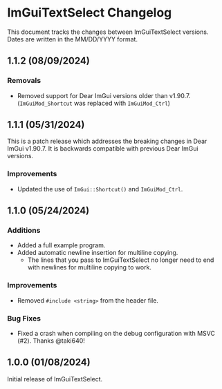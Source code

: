# ImGuiTextSelect Changelog

This document tracks the changes between ImGuiTextSelect versions. Dates are written in the MM/DD/YYYY format.

## 1.1.2 (08/09/2024)

### Removals

- Removed support for Dear ImGui versions older than v1.90.7. (`ImGuiMod_Shortcut` was replaced with `ImGuiMod_Ctrl`)

## 1.1.1 (05/31/2024)

This is a patch release which addresses the breaking changes in Dear ImGui v1.90.7. It is backwards compatible with previous Dear ImGui versions.

### Improvements

- Updated the use of `ImGui::Shortcut()` and `ImGuiMod_Ctrl`.

## 1.1.0 (05/24/2024)

### Additions

- Added a full example program.
- Added automatic newline insertion for multiline copying.
  - The lines that you pass to ImGuiTextSelect no longer need to end with newlines for multiline copying to work.

### Improvements

- Removed `#include <string>` from the header file.

### Bug Fixes

- Fixed a crash when compiling on the debug configuration with MSVC (#2). Thanks @taki640!

## 1.0.0 (01/08/2024)

Initial release of ImGuiTextSelect.

